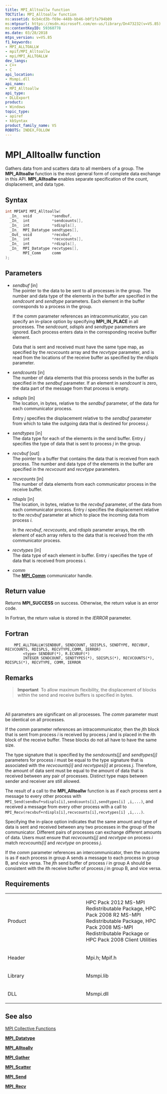 ```yaml
---
title: MPI_Alltoallw function
TOCTitle: MPI_Alltoallw function
ms:assetid: 6cb4cd3b-f69e-448b-bb46-b0f1fa794b09
ms:mtpsurl: https://msdn.microsoft.com/en-us/library/Dn473232(v=VS.85)
ms:contentKeyID: 59360778
ms.date: 03/28/2018
mtps_version: v=VS.85
f1_keywords:
- MPI_ALLTOALLW
- mpif/MPI_Alltoallw
- mpi/MPI_ALLTOALLW
dev_langs:
- C++
- C
api_location:
- Msmpi.dll
api_name:
- MPI_Alltoallw
api_type:
- DLLExport
product:
- Windows
topic_type:
- apiref
- kbSyntax
product_family_name: VS
ROBOTS: INDEX,FOLLOW
---
```


# MPI\_Alltoallw function

Gathers data from and scatters data to all members of a group. The **MPI\_Alltoallw** function is the most general form of complete data exchange in this API. **MPI\_Alltoallw** enables separate specification of the count, displacement, and data type.

## Syntax

``` c++
int MPIAPI MPI_Alltoallw(
  _In_  void         *sendbuf,
  _In_  int          *sendcounts[],
  _In_  int          *sdispls[],
  _In_  MPI_Datatype sendtypes[],
  _Out_ void         *recvbuf,
  _In_  int          *recvcounts[],
  _In_  int          *rdispls[],
  _In_  MPI_Datatype recvtypes[],
        MPI_Comm     comm
);
```

## Parameters

  - *sendbuf* \[in\]  
    The pointer to the data to be sent to all processes in the group. The number and data type of the elements in the buffer are specified in the *sendcount* and *sendtype* parameters. Each element in the buffer corresponds to a process in the group.
    
    If the comm parameter references an intracommunicator, you can specify an in-place option by specifying **MPI\_IN\_PLACE** in all processes. The *sendcount*, *sdispls* and *sendtype* parameters are ignored. Each process enters data in the corresponding receive buffer element.
    
    Data that is sent and received must have the same type map, as specified by the *recvcounts* array and the *recvtype* parameter, and is read from the locations of the receive buffer as specified by the *rdispls* parameter.

  - *sendcounts* \[in\]  
    The number of data elements that this process sends in the buffer as specified in the *sendbuf* parameter. If an element in *sendcount* is zero, the data part of the message from that process is empty.

  - *sdispls* \[in\]  
    The location, in bytes, relative to the *sendbuf* parameter, of the data for each communicator process.
    
    Entry *j* specifies the displacement relative to the *sendbuf* parameter from which to take the outgoing data that is destined for process *j*.

  - *sendtypes* \[in\]  
    The data type for each of the elements in the send buffer. Entry *j* specifies the type of data that is sent to process *j* in the group.

  - *recvbuf* \[out\]  
    The pointer to a buffer that contains the data that is received from each process. The number and data type of the elements in the buffer are specified in the *recvcount* and *recvtype* parameters.

  - *recvcounts* \[in\]  
    The number of data elements from each communicator process in the receive buffer.

  - *rdispls* \[in\]  
    The location, in bytes, relative to the *recvbuf* parameter, of the data from each communicator process. Entry *i* specifies the displacement relative to the *recvbuf* parameter at which to place the incoming data from process *i*.
    
    In the *recvbuf*, *recvcounts*, and *rdispls* parameter arrays, the *n*th element of each array refers to the data that is received from the *n*th communicator process.

  - *recvtypes* \[in\]  
    The data type of each element in buffer. Entry *i* specifies the type of data that is received from process *i*.

  - *comm*  
    The [**MPI\_Comm**](mpi-comm-enumeration.md) communicator handle.

## Return value

Returns **MPI\_SUCCESS** on success. Otherwise, the return value is an error code.

In Fortran, the return value is stored in the *IERROR* parameter.

## Fortran

``` FORTRAN
    MPI_ALLTOALLW(SENDBUF, SENDCOUNT, SDISPLS, SENDTYPE, RECVBUF, RECVCOUNTS, RDISPLS, RECVTYPE,COMM, IERROR)
        <type> SENDBUF(*), R.ECVBUF(*)
        INTEGER SENDCOUNT, SENDTYPES(*), SDISPLS(*), RECVCOUNTS(*), RDISPLS(*), RECVTYPE, COMM, IERROR
```

## Remarks

> **Important** 
> To allow maximum flexibility, the displacement of blocks within the send and receive buffers is specified in bytes.

 

All parameters are significant on all processes. The *comm* parameter must be identical on all processes.

If the *comm* parameter references an intracommunicator, then the *j*th block that is sent from process *i* is received by process *j* and is placed in the *i*th block of the receive buffer. These blocks do not all have to have the same size.

The type signature that is specified by the *sendcounts\[j\]* and *sendtypes\[j\]* parameters for process *i* must be equal to the type signature that is associated with the *recvcounts\[i\]* and *recvtypes\[i\]* at process *j*. Therefore, the amount of data sent must be equal to the amount of data that is received between any pair of processes. Distinct type maps between sender and receiver are still allowed.

The result of a call to the **MPI\_Alltoallw** function is as if each process sent a message to every other process with `MPI_Send(sendbuf+sdispls[i],sendcounts[i],sendtypes[i] ,i,...)`, and received a message from every other process with a call to `MPI_Recv(recvbuf+rdispls[i],recvcounts[i],recvtypes[i] ,i,...)`.

Specifying the in-place option indicates that the same amount and type of data is sent and received between any two processes in the group of the communicator. Different pairs of processes can exchange different amounts of data. Users must ensure that *recvcounts\[j\]* and *recvtype* on process *i* match *recvcounts\[i\]* and *recvtype* on process *j*.

If the *comm* parameter references an intercommunicator, then the outcome is as if each process in group A sends a message to each process in group B, and vice versa. The *j*th send buffer of process *i* in group A should be consistent with the *i*th receive buffer of process *j* in group B, and vice versa.

## Requirements

<table>
<colgroup>
<col style="width: 50%" />
<col style="width: 50%" />
</colgroup>
<tbody>
<tr class="odd">
<td><p>Product</p></td>
<td><p>HPC Pack 2012 MS-MPI Redistributable Package, HPC Pack 2008 R2 MS-MPI Redistributable Package, HPC Pack 2008 MS-MPI Redistributable Package or HPC Pack 2008 Client Utilities</p></td>
</tr>
<tr class="even">
<td><p>Header</p></td>
<td>Mpi.h;
Mpif.h</td>
</tr>
<tr class="odd">
<td><p>Library</p></td>
<td>Msmpi.lib</td>
</tr>
<tr class="even">
<td><p>DLL</p></td>
<td>Msmpi.dll</td>
</tr>
</tbody>
</table>


## See also

[MPI Collective Functions](mpi-collective-functions.md)

[**MPI\_Datatype**](mpi-datatype-enumeration.md)

[**MPI\_Alltoallv**](mpi-alltoallv-function.md)

[**MPI\_Gather**](mpi-gather-function.md)

[**MPI\_Scatter**](mpi-scatter-function.md)

[**MPI\_Send**](mpi-send-function.md)

[**MPI\_Recv**](mpi-recv-function.md)


